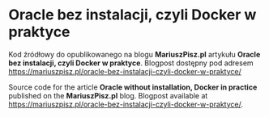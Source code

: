 # Oracle bez instalacji, czyli Docker w praktyce

Kod źródłowy do opublikowanego na blogu **MariuszPisz.pl** artykułu **Oracle bez instalacji, czyli Docker w praktyce**. 
Blogpost dostępny pod adresem https://mariuszpisz.pl/oracle-bez-instalacji-czyli-docker-w-praktyce/

Source code for the article **Oracle without installation, Docker in practice** published on the **MariuszPisz.pl** blog. 
Blogpost available at https://mariuszpisz.pl/oracle-bez-instalacji-czyli-docker-w-praktyce/.

